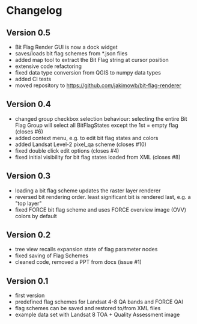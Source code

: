 # Changelog

## Version 0.5

- Bit Flag Render GUI is now a dock widget
- saves/loads bit flag schemes from *.json files
- added map tool to extract the Bit Flag string at cursor position
- extensive code refactoring
- fixed data type conversion from QGIS to numpy data types
- added CI tests
- moved repository to https://github.com/jakimowb/bit-flag-renderer

## Version 0.4

- changed group checkbox selection behaviour: selecting the entire Bit Flag Group will select all
  BitFlagStates except the 1st = empty flag (closes #6)
- added context menu, e.g. to edit bit flag states and colors
- added Landsat Level-2 pixel_qa scheme (closes #10)
- fixed double click edit options (closes #4)
- fixed initial visibility for bit flag states loaded from XML (closes #8)


## Version 0.3

- loading a bit flag scheme updates the raster layer renderer
- reversed bit rendering order. least significant bit is rendered last, e.g. a "top layer"
- fixed FORCE bit flag scheme and uses FORCE overview image (OVV) colors by default

## Version 0.2

 - tree view recalls expansion state of flag parameter nodes
 - fixed saving of Flag Schemes
 - cleaned code, removed a PPT from docs (issue #1)

## Version 0.1

 - first version
 - predefined flag schemes for Landsat 4-8 QA bands and FORCE QAI
 - flag schemes can be saved and restored to/from XML files
 - example data set with Landsat 8 TOA + Quality Assessment image